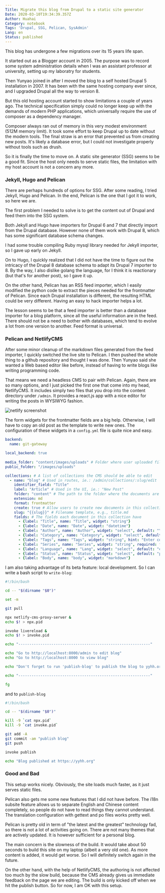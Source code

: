 ```yaml
---
Title: Migrate this blog from Drupal to a static site generator
Date: 2020-03-10T19:34:39.357Z
Author: Huahai
Category: notebook
Tags: 'Drupal, SSG, Pelican, SysAdmin'
Lang: en
Status: published
---
```

This blog has undergone a few migrations over its 15 years life span. 

It started out as a Blogger account in 2005. The purpose was to record some system administration details when I was an assistant professor at university, setting up my laboratry for students.   

Then Yunyao joined in after I moved the blog to a self hosted Drupal 5 installation in 2007. It has been with the same hosting company ever since, and I upgraded Drupal all the way to version 8.

But this old hosting account started to show limitations a couple of years ago. The technical specification simply could no longer keep up with the demands of modern PHP applications, which universally require the use of composer as a dependency manager. 

Composer always ran out of memory in this very modest environment (512M memory limit). It took some effort to keep Drupal up to date without the modern tools. The final straw is an error that prevented us from creating new posts. It's likely a database error, but I could not investigate properly without tools such as drush. 

So it is finally the time to move on. A static site generator (SSG) seems to be a good fit. Since the host only needs to serve static files, the limitation with my host account is not a concern any more. 

### Jekyll, Hugo and Pelican

There are perhaps hundreds of options for SSG. After some reading, I tried Jekyll, Hugo and Pelican. In the end, Pelican is the one that I got it to work, so here we are.

The first problem I needed to solve is to get the content out of Drupal and feed them into the SSG system.  

Both Jekyll and Hugo have importers for Drupal 6 and 7 that directly import from the Drupal database.  However none of them work with Drupal 8, which has some significant database schema changes.  

I had some trouble compiling Ruby mysql library needed for Jekyll importer, so I gave up early on  Jekyll. 

On to Hugo, I quickly realized that I did not have the time to figure out the intricacy of the Drupal 8 database schema to adapt its Drupal 7 importer to 8. By the way, I also dislike golang the language, for I think it is reactionary (but that's for another post), so I gave it up. 

On the other hand, Pelican has an RSS feed importer, which I easily modified the python code to extract the pieces needed for the frontmatter of Pelican. Since each Drupal installation is different, the resulting HTML could be very different. Having an easy to hack importer helps a lot.  

The lesson seems to be that a feed importer is better than a database importer for a  blog platform, since all the useful information are in the feed. There should not be a need to bother with databases, which tend to evolve a lot from one version to another. Feed format is universal. 

### Pelican and NetlifyCMS

After some minor cleanup of the markdown files generated from the feed importer, I quickly switched the live site to Pelican. I then pushed the whole thing to a github repository and thought I was done. Then Yunyao said she wanted a Web based editor like before, instead of having to write blogs like writing programming code. 

That means we need a headless CMS to pair with Pelican. Again, there are so many options, and I just picked the first one that come into my head, NetlifyCMS. It includes simply two files that you drop into the content directory under `/admin`. It provides a react.js app with a nice editor for writing the posts in WYSIWYG fashion. 

![netlify screenshot](/images/uploads/screen-shot-2020-03-10-at-1.54.57-pm.png "Screenshot of Netlify CMS")

The form widgets for the frontmatter fields are a big help. Otherwise, I will have to copy an old post as the template to write new ones. The configuration of these widgets in a `config.yml` file is quite nice and easy.

```yml
backend:
  name: git-gateway

local_backend: true
    
media_folder: "content/images/uploads" # Folder where user uploaded files should go
public_folder: "/images/uploads"

collections: # A list of collections the CMS should be able to edit
  - name: "blog" # Used in routes, ie.: /admin/collections/:slug/edit
    identifier_field: "Title"
    label: "Article" # Used in the UI, ie.: "New Post"
    folder: "content" # The path to the folder where the documents are stored
    extension: md
    format: frontmatter
    create: true # Allow users to create new documents in this collection
    slug: "{{slug}}" # Filename template, e.g., title.md
    fields: # The fields each document in this collection have
      - {label: "Title", name: "Title", widget: "string"}
      - {label: "Date", name: "Date", widget: "datetime"}
      - {label: "Author", name: "Author", widget: "select", default: "Yunyao", options: ["Yunyao", "Huahai"]}
      - {label: "Category", name: "Category", widget: "select", default: "experience", options: ["experience", "notebook", "opinion"], hint: "Select category"}
      - {label: "Tags", name: "Tags", widget: "string", hint: "Enter comma-separated words"}
      - {label: "Series", name: "Series", widget: "string", required: false, hint: "Give multiple related articles a series name"}
      - {label: "Language", name: "Lang", widget: "select", default: "en", options: ["en", "zh"], hint: "Select en for English, zh for 中文"}
      - {label: "Status", name: "Status", widget: "select", default: "published", options: ["draft", "published"], hint: "Draft does not show on site"}
      - {label: "Body", name: "body", widget: "markdown"}
```

 I am also taking advantage of its beta feature: local development. So I can write a bash script to `write-blog`:

```bash
#!/bin/bash

cd -- "$(dirname "$0")"

set -m 

git pull 

npx netlify-cms-proxy-server &
echo $! > npx.pid

invoke livereload &
echo $! > invoke.pid

echo "------------------------------------------------------------"

echo "Go to http://localhost:8000/admin to edit blog"
echo "Go to http://localhost:8000 to view blog"

echo "Don't forget to run 'publish-blog' to publish the blog to yyhh.org"

echo "------------------------------------------------------------"

fg
```

and to `publish-blog`

```bash
#!/bin/bash

cd -- "$(dirname "$0")"

kill -9 `cat npx.pid`
kill -9 `cat invoke.pid`

git add -A
git commit -am "publish blog"
git push

invoke publish

echo "Blog published at https://yyhh.org"
```

### Good and Bad

This setup works nicely. Obviously, the site loads much faster, as it just serves static files.

Pelican also gets me some new features that I did not have before. The i18n subsite feature allows us to separate English and Chinese content completely, so people do not have to read things they cannot understand. The translation configuration with gettext and po files works pretty well.  

Pelican is pretty old in term of "the latest and the greatest" technology fad, so there is not a lot of activities going on. There are not many themes that are actively updated. It is however sufficient for a personal blog.

The main concern is the slowness of the build. It would take about 50 seconds to build this site on my laptop (albeit a very old one). As more content is added, it would get worse. So I will definitely switch again in the future. 

On the other hand, with the help of NetlifyCMS, the authoring is not affected too much by the slow build, because the CMS already gives us immediate feedback on the page we are editing. The build is only kicked off when we hit the publish button. So for now, I am OK with this setup. 
